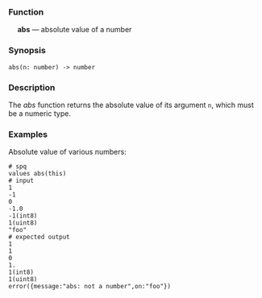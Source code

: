 ### Function

&emsp; **abs** &mdash; absolute value of a number

### Synopsis

```
abs(n: number) -> number
```

### Description

The _abs_ function returns the absolute value of its argument `n`, which
must be a numeric type.

### Examples

Absolute value of various numbers:
```mdtest-spq {data-layout="stacked"}
# spq
values abs(this)
# input
1
-1
0
-1.0
-1(int8)
1(uint8)
"foo"
# expected output
1
1
0
1.
1(int8)
1(uint8)
error({message:"abs: not a number",on:"foo"})
```
